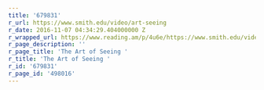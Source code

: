 ```yaml
---
title: '679831'
r_url: https://www.smith.edu/video/art-seeing
r_date: 2016-11-07 04:34:29.404000000 Z
r_wrapped_url: https://www.reading.am/p/4u6e/https://www.smith.edu/video/art-seeing
r_page_description: ''
r_page_title: 'The Art of Seeing '
r_title: 'The Art of Seeing '
r_id: '679831'
r_page_id: '498016'
---
```


